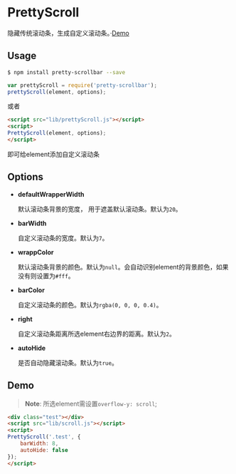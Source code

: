# PrettyScroll

隐藏传统滚动条，生成自定义滚动条。·[Demo](http://pengjiyuan.github.io/pretty-scrollbar)

## Usage

```bash
$ npm install pretty-scrollbar --save
```
```javascript
var prettyScroll = require('pretty-scrollbar');
prettyScroll(element, options);
```

或者

```html
<script src="lib/prettyScroll.js"></script>
<script>
PrettyScroll(element, options);
</script>
```

即可给element添加自定义滚动条

## Options

* **defaultWrapperWidth**    

  默认滚动条背景的宽度， 用于遮盖默认滚动条。默认为`20`。    
  
* **barWidth**    

  自定义滚动条的宽度。默认为`7`。    
  
* **wrappColor**    

  默认滚动条背景的颜色。默认为`null`。会自动识别element的背景颜色，如果没有则设置为`#fff`。    
  
* **barColor**    

  自定义滚动条的颜色。默认为`rgba(0, 0, 0, 0.4)`。    
  
* **right**    

  自定义滚动条距离所选element右边界的距离。默认为`2`。    
  
* **autoHide**    

  是否自动隐藏滚动条。默认为`true`。

## Demo

> **Note**: 所选element需设置`overflow-y: scroll`;

```html
<div class="test"></div>
<script src="lib/scroll.js"></script>
<script>
PrettyScroll('.test', {
    barWidth: 8,
    autoHide: false
});
</script>
```
